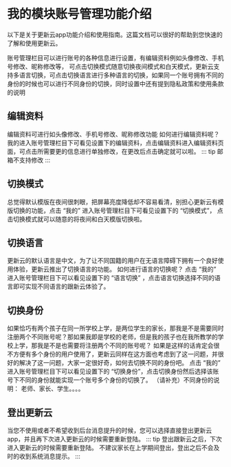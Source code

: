 #  我的模块账号管理功能介绍
以下是关于更新云app功能介绍和使用指南。这篇文档可以很好的帮助到您快速的了解和使用更新云。

账号管理栏目可以进行账号的各种信息进行设置，有编辑资料例如头像修改、手机号修改、昵称修改等，
可点击切换模式随意切换夜间模式和白天模式，更新云支持多语言切换，可点击切换语言进行多种语言的切换，如果同一个账号拥有不同的身份的时候也可以进行不同身份的切换，同时设置中还有提到隐私政策和使用条款的说明

## 编辑资料
编辑资料可进行如头像修改、手机号修改、昵称修改功能
如何进行编辑资料呢？
我的进入账号管理栏目下可看见设置下的编辑资料，点击编辑资料进入编辑资料页面，可点击所需要更的信息进行单独修改，在更改后点击确定就可以啦。
::: tip
邮箱不支持修改
:::

## 切换模式
总觉得默认模版在夜间很刺眼，把屏幕亮度降低却不容易看清，别担心更新云有模版切换的功能，点击 “我的” 进入账号管理栏目下可看见设置下的 “切换模式”， 点击切换模式就可以随意的将夜间和白天模版切换啦。

## 切换语言
更新云的默认语言是中文，为了让不同国籍的用户在无语言障碍下拥有一个良好使用体验，更新云推出了切换语言的功能。
如何进行语言的切换呢？
点击 “我的” 进入账号管理栏目下可以看见设置下的 “语言切换” ，点击语言切换选择不同的语言即可实现不同语言的跟新云体验了。

## 切换身份
如果恰巧有两个孩子在同一所学校上学，是两位学生的家长，那我是不是需要同时注册两个不同账号呢？那如果我即是学校的老师，但是我的孩子也在我所教学的学校上学，那我是不是也需要将注册两个不同的账号呢？
如果是这样的话肯定会很不方便有多个身份的用户使用了，更新云同样在这方面也考虑到了这一问题，并很好的解决了这一问题，大家一定很好奇，如何去切换不同的身份吧。
点击 “我的” 进入账号管理栏目下可以看见设置下的 “切换身份”，点击切换身份然后选择该账号下不同的身份就能实现一个账号多个身份的切换了。
（请补充）不同身份的说明： 老师、家长、学生。。。。

## 登出更新云
当您不使用或者不希望收到后台消息提升的时候，您可以选择直接登出更新云app，并且再下次进入更新云的时候需要重新登陆。
::: tip
登出跟新云之后，下次进入更新云的时候需要重新登陆。
不建议家长在上学期间登出，登出之后不会及时的收到系统消息提示。
:::

